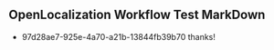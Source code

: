 ## OpenLocalization Workflow Test MarkDown
* 97d28ae7-925e-4a70-a21b-13844fb39b70 thanks!

<!--HONumber=Jul16_HO3-->


